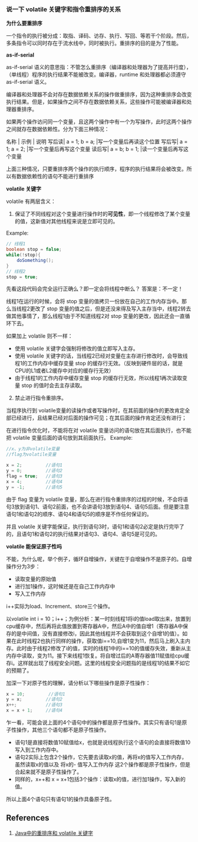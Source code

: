 ### 说一下 volatile 关键字和指令重排序的关系

**为什么要重排序**

一个指令的执行被分成：取指、译码、访存、执行、写回、等若干个阶段。然后，多条指令可以同时存在于流水线中，同时被执行。重排序的目的是为了性能。

**as-if-serial**

as-if-serial 语义的意思指：不管怎么重排序（编译器和处理器为了提高并行度），（单线程）程序的执行结果不能被改变。编译器，runtime 和处理器都必须遵守 as-if-serial 语义。

编译器和处理器不会对存在数据依赖关系的操作做重排序，因为这种重排序会改变执行结果。但是，如果操作之间不存在数据依赖关系，这些操作可能被编译器和处理器重排序。

如果两个操作访问同一个变量，且这两个操作中有一个为写操作，此时这两个操作之间就存在数据依赖性。分为下面三种情况：

名称	| 示例 | 说明
写后读|	a = 1; b = a;	|写一个变量后再读这个位置
写后写|	a = 1; a = 2;	|写一个变量后再写这个变量
读后写|	a = b; b = 1;	|读一个变量后再写这个变量

上面三种情况，只要重排序两个操作的执行顺序，程序的执行结果将会被改变。所以有数据依赖性的语句不能进行重排序

**volatile 关键字**

volatile 有两层含义：
1. 保证了不同线程对这个变量进行操作时的**可见性**，即一个线程修改了某个变量的值，这新值对其他线程来说是立即可见的。

Example:
```java
// 线程1
boolean stop = false;
while(!stop){
    doSomething();
}
// 线程2
stop = true;
```

先看这段代码会完全运行正确么？即一定会将线程中断么？
答案是：不一定！

线程1在运行的时候，会将 stop 变量的值拷贝一份放在自己的工作内存当中。那么当线程2更改了 stop 变量的值之后，但是还没来得及写入主存当中，线程2转去做其他事情了，那么线程1由于不知道线程2对 stop 变量的更改，因此还会一直循环下去。

如果加上 volatile 则不一样：

- 使用 volatile 关键字会强制将修改的值立即写入主存。
- 使用 volatile 关键字的话，当线程2已经对变量在主存进行修改时，会导致线程1的工作内存中缓存变量 stop 的缓存行无效。（反映到硬件层的话，就是CPU的L1或者L2缓存中对应的缓存行无效）
- 由于线程1的工作内存中缓存变量 stop 的缓存行无效，所以线程1再次读取变量 stop 的值时会去主存读取。

2. 禁止进行指令重排序。

当程序执行到 volatile变量的读操作或者写操作时，在其前面的操作的更改肯定全部已经进行，且结果已经对后面的操作可见；在其后面的操作肯定还没有进行；

在进行指令优化时，不能将在对 volatile 变量访问的语句放在其后面执行，也不能把 volatile 变量后面的语句放到其前面执行。
Example:
```java
//x、y为非volatile变量
//flag为volatile变量

x = 2;         //语句1
y = 0;         //语句2
flag = true;   //语句3
x = 4;         //语句4
y = -1;        //语句5
```
由于 flag 变量为 volatile 变量，那么在进行指令重排序的过程的时候，不会将语句3放到语句1、语句2前面，也不会讲语句3放到语句4、语句5后面。但是要注意语句1和语句2的顺序、语句4和语句5的顺序是不作任何保证的。

并且 volatile 关键字能保证，执行到语句3时，语句1和语句2必定是执行完毕了的，且语句1和语句2的执行结果对语句3、语句4、语句5是可见的。

**volatile 能保证原子性吗**

不能，为什么呢，举个例子，循环自增操作，关键在于自增操作不是原子的。自增操作分为3步：

- 读取变量的原始值
- 进行加1操作，这时候还是在自己工作内存中
- 写入工作内存

i++实际为load、Increment、store三个操作。

以volatile int i = 10；i++；为例分析：某一时刻线程1将i的值load取出来，放置到cpu缓存中，然后再将此值放置到寄存器A中，然后A中的值自增1（寄存器A中保存的是中间值，没有直接修改i，因此其他线程并不会获取到这个自增1的值）。如果在此时线程2也执行同样的操作，获取值i==10,自增1变为11，然后马上刷入主内存。此时由于线程2修改了i的值，实时的线程1中的i==10的值缓存失效，重新从主内存中读取，变为11。接下来线程1恢复。将自增过后的A寄存器值11赋值给cpu缓存i。这样就出现了线程安全问题。这里的线程安全问题指的是线程1的结果不如它的预期了。

加深一下对原子性的理解，请分析以下哪些操作是原子性操作：
```java
x = 10;         //语句1
y = x;         //语句2
x++;           //语句3
x = x + 1;     //语句4
```
乍一看，可能会说上面的4个语句中的操作都是原子性操作。其实只有语句1是原子性操作，其他三个语句都不是原子性操作。

- 语句1是直接将数值10赋值给x，也就是说线程执行这个语句的会直接将数值10写入到工作内存中。
- 语句2实际上包含2个操作，它先要去读取x的值，再将x的值写入工作内存，虽然读取x的值以及 将x的- 值写入工作内存 这2个操作都是原子性操作，但是合起来就不是原子性操作了。
- 同样的，x++和 x = x+1包括3个操作：读取x的值，进行加1操作，写入新的值。

所以上面4个语句只有语句1的操作具备原子性。

## References
1. [Java中的重排序和 volatile 关键字](https://www.jianshu.com/p/b4d4506d3585)

